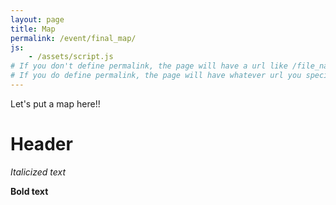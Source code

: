 ```yaml
---
layout: page
title: Map
permalink: /event/final_map/
js:
    - /assets/script.js
# If you don't define permalink, the page will have a url like /file_name without the .md
# If you do define permalink, the page will have whatever url you specify
---
```


Let's put a map here!!

Header
====
*Italicized text*

**Bold text**
